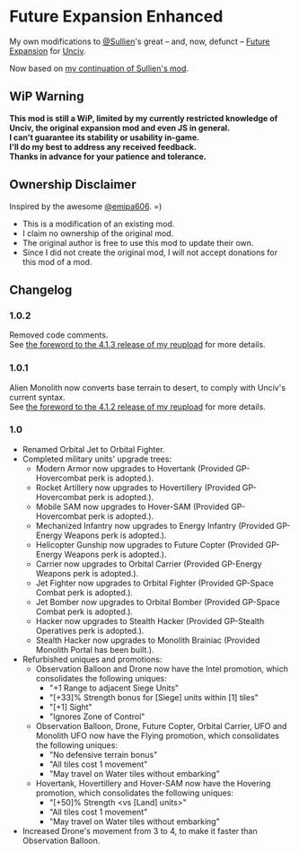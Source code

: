 # Future Expansion Enhanced
My own modifications to [@Sullien](https://github.com/Sullien)'s great – and, now, defunct – [Future Expansion](https://github.com/Sullien/Future-Expansion) for [Unciv](https://github.com/yairm210/Unciv).

Now based on [my continuation of Sullien's mod](https://github.com/denismattos/Future-Expansion-Continued).

## WiP Warning
**This mod is still a WiP, limited by my currently restricted knowledge of Unciv, the original expansion mod and even JS in general.  
I can't guarantee its stability or usability in-game.  
I'll do my best to address any received feedback.  
Thanks in advance for your patience and tolerance.**

## Ownership Disclaimer
Inspired by the awesome [@emipa606](https://github.com/emipa606). \=\)

* This is a modification of an existing mod.
* I claim no ownership of the original mod.
* The original author is free to use this mod to update their own.
* Since I did not create the original mod, I will not accept donations for this mod of a mod.

## Changelog
### 1.0.2
Removed code comments.  
See [the foreword to the 4.1.3 release of my reupload](https://github.com/denismattos/Future-Expansion-Continued/blob/main/forewords.md#413) for more details.
### 1.0.1
Alien Monolith now converts base terrain to desert, to comply with Unciv's current syntax.  
See [the foreword to the 4.1.2 release of my reupload](https://github.com/denismattos/Future-Expansion-Continued/blob/main/forewords.md#412) for more details.
### 1.0
* Renamed Orbital Jet to Orbital Fighter.
* Completed military units' upgrade trees:
  * Modern Armor now upgrades to Hovertank (Provided GP-Hovercombat perk is adopted.).
  * Rocket Artillery now upgrades to Hovertillery (Provided GP-Hovercombat perk is adopted.).
  * Mobile SAM now upgrades to Hover-SAM (Provided GP-Hovercombat perk is adopted.).
  * Mechanized Infantry now upgrades to Energy Infantry (Provided GP-Energy Weapons perk is adopted.).
  * Helicopter Gunship now upgrades to Future Copter (Provided GP-Energy Weapons perk is adopted.).
  * Carrier now upgrades to Orbital Carrier (Provided GP-Energy Weapons perk is adopted.).
  * Jet Fighter now upgrades to Orbital Fighter (Provided GP-Space Combat perk is adopted.).
  * Jet Bomber now upgrades to Orbital Bomber (Provided GP-Space Combat perk is adopted.).
  * Hacker now upgrades to Stealth Hacker (Provided GP-Stealth Operatives perk is adopted.).
  * Stealth Hacker now upgrades to Monolith Brainiac (Provided Monolith Portal has been built.).
* Refurbished uniques and promotions:
   * Observation Balloon and Drone now have the Intel promotion, which consolidates the following uniques:
      * "+1 Range to adjacent Siege Units"
      * "[+33]% Strength bonus for [Siege] units within [1] tiles"
      * "[+1] Sight"
      * "Ignores Zone of Control"
   * Observation Balloon, Drone, Future Copter, Orbital Carrier, UFO and Monolith UFO now have the Flying promotion, which consolidates the following uniques:
      * "No defensive terrain bonus"
      * "All tiles cost 1 movement"
      * "May travel on Water tiles without embarking"
   * Hovertank, Hovertillery and Hover-SAM now have the Hovering promotion, which consolidates the following uniques:
      * "[+50]% Strength <vs [Land] units>"
      * "All tiles cost 1 movement"
      *	"May travel on Water tiles without embarking"
* Increased Drone's movement from 3 to 4, to make it faster than Observation Balloon.